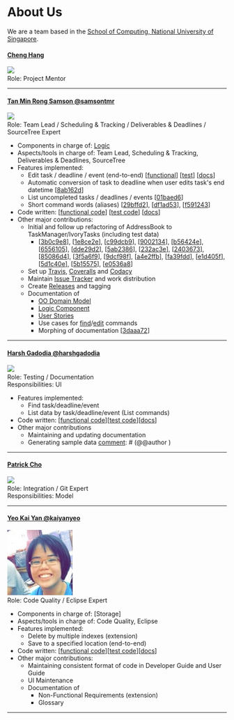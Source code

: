 [comment]: # (@@author A0140060A)
# About Us

We are a team based in the [School of Computing, National University of Singapore](http://www.comp.nus.edu.sg).

#### [Cheng Hang](http://github.com/hang15)
<img src="https://lh4.googleusercontent.com/duO-7EkdPd2BHycqbSzPKOBRfIdplHCKlUOS5Pnpmbk-JBa9Vi5gMjya31LO5w8EQm-iuMcszvlq4NRYc_0eSrHse28Hn-5Kr1OLqrmHXZbD9YDuZk84yIxQTiusCb8_KuIE9Tt-" width="150"><br>
Role: Project Mentor

-----


#### [Tan Min Rong Samson @samsontmr](http://github.com/samsontmr)
<img src="https://scontent-sin6-1.xx.fbcdn.net/v/t1.0-9/12342568_10154947929683084_4939899865158820460_n.jpg?oh=62c43f3e557e8203ec50b7a927d35098&oe=5870CC3A" width="150"><br>
Role: Team Lead / Scheduling & Tracking / Deliverables & Deadlines / SourceTree Expert
* Components in charge of: [Logic](https://github.com/CS2103AUG2016-T14-C3/main/blob/master/docs/DeveloperGuide.md#logic-component)
* Aspects/tools in charge of: Team Lead, Scheduling & Tracking, Deliverables & Deadlines, SourceTree
* Features implemented:
	* Edit task / deadline / event (end-to-end) [[functional](https://github.com/CS2103AUG2016-T14-C3/main/blob/master/collated/main/A0140060A.md#javaseedutaskmanagerlogiccommandseditcommandjava)] [[test](https://github.com/CS2103AUG2016-T14-C3/main/blob/master/collated/test/A0140060A.md#javaguitestseditcommandtestjava)] [[docs](https://github.com/CS2103AUG2016-T14-C3/main/blob/master/collated/docs/A0140060A.md#userguidemd)]
	* Automatic conversion of task to deadline when user edits task's end datetime [[8ab162d](https://github.com/CS2103AUG2016-T14-C3/main/commit/8ab162d851b7ac586fbd415bac0b1154786b66d8)]
	* List uncompleted tasks / deadlines / events [[01baed6](https://github.com/CS2103AUG2016-T14-C3/main/commit/01baed62ad8de68a3a5d4679aff07e58c2e0ec73)]
	* Short command words (aliases) [[29bffd2](https://github.com/CS2103AUG2016-T14-C3/main/commit/29bffd284772f5f9c5bd560e269df70ba2188e6a)], [[df1ad53](https://github.com/CS2103AUG2016-T14-C3/main/commit/df1ad53bc20bfbd5fad6ba9ffb1f914d85029dd9)], [[f591243](https://github.com/CS2103AUG2016-T14-C3/main/commit/f591243679973e4ec7ba96c01f623e47a521b1df)]
* Code written: [[functional code](https://github.com/CS2103AUG2016-T14-C3/main/blob/master/collated/main/A0140060A.md)] [[test code](https://github.com/CS2103AUG2016-T14-C3/main/blob/master/collated/test/A0140060A.md)] [[docs](https://github.com/CS2103AUG2016-T14-C3/main/blob/master/collated/docs/A0140060A.md)]
* Other major contributions:
	* Initial and follow up refactoring of AddressBook to TaskManager/IvoryTasks (including test data)
		* [[3b0c9e8](https://github.com/CS2103AUG2016-T14-C3/main/commit/3b0c9e8b8f039a066137bddf32fde5e484d2e9ec)],  [[1e8ce2e](https://github.com/CS2103AUG2016-T14-C3/main/commit/1e8ce2eb1d473819e3cf7aeaadd8811a6ecfd0b7)],  [[c99dcb9](https://github.com/CS2103AUG2016-T14-C3/main/commit/c99dcb9a52d8b50812dc054c5527ad657602dd0e)], [[9002134](https://github.com/CS2103AUG2016-T14-C3/main/commit/9002134c47c21d3ed71ca60ed26d4270bc3669ba)], [[b56424e](https://github.com/CS2103AUG2016-T14-C3/main/commit/b56424e1369c39fad5485de28c2e7ba518b71b61)], [[6556105](https://github.com/CS2103AUG2016-T14-C3/main/commit/6556105e4c9cadd5b0b715d1a4f7ec7fe64909af)], [[dde29d2](https://github.com/CS2103AUG2016-T14-C3/main/commit/dde29d2d24ffc07e240bed32aa14bfbf1a54d71e)], [[5ab2386](https://github.com/CS2103AUG2016-T14-C3/main/commit/5ab238691ce3bc04438907a18970a31092957a92)], [[232ac3e](https://github.com/CS2103AUG2016-T14-C3/main/commit/232ac3e1829dc9d15ca651d33802db34e068da16)], [[2403673](https://github.com/CS2103AUG2016-T14-C3/main/commit/24036734bcfe7ebdfd65c9cf37cbba805ef09577)], [[85086d4](https://github.com/CS2103AUG2016-T14-C3/main/commit/85086d43772da21ca3c3eb2d4e1fd3c3da7ee3b5)], [[3f5a6f9](https://github.com/CS2103AUG2016-T14-C3/main/commit/3f5a6f9c4d27cac44306c27d3e3907e9319cdaa4)], [[9dcf98f](https://github.com/CS2103AUG2016-T14-C3/main/commit/9dcf98fb8abff35f545a338545c442346b473ba9)], [[a4e2ffb](https://github.com/CS2103AUG2016-T14-C3/main/commit/a4e2ffbe117185bbc852d35ffe47a44b5020018f)], [[fa39fdd](https://github.com/CS2103AUG2016-T14-C3/main/commit/fa39fdda9db072d2a79d60fb84cfbeffe2858d67)], [[e1d405f](https://github.com/CS2103AUG2016-T14-C3/main/commit/e1d405f280ba4c6264137ba6616e394686967f47)], [[5d1c40e](https://github.com/CS2103AUG2016-T14-C3/main/commit/5d1c40e6a2a2ce9a461469602792e012b7add4d3)], [[5b15575](https://github.com/CS2103AUG2016-T14-C3/main/commit/5b15575ea5abf6b7b8e05bf4e5c01232f211d1f1)], [[e0536a8](https://github.com/CS2103AUG2016-T14-C3/main/commit/e0536a8355937317c01b349e5aace7288157a655)]
	* Set up [Travis](https://github.com/CS2103AUG2016-T14-C3/main/blob/cabbb21883e23306c73ad987c95be984e82d6f24/README.md), [Coveralls](https://github.com/CS2103AUG2016-T14-C3/main/blob/cabbb21883e23306c73ad987c95be984e82d6f24/README.md) and [Codacy](https://github.com/CS2103AUG2016-T14-C3/main/commit/3daaa7253532cff0cf6f8c379cc7ac482c94e56d)
	* Maintain [Issue Tracker](https://github.com/CS2103AUG2016-T14-C3/main/issues) and work distribution
	* Create [Releases](https://github.com/CS2103AUG2016-T14-C3/main/releases) and tagging
	* Documentation of
		* [OO Domain Model](https://github.com/CS2103AUG2016-T14-C3/main/blob/master/docs/DeveloperGuide.md#object-oriented-domain-model)
		* [Logic Component](https://github.com/CS2103AUG2016-T14-C3/main/blob/master/docs/DeveloperGuide.md#logic-component)
		* [User Stories](https://github.com/CS2103AUG2016-T14-C3/main/blob/master/docs/DeveloperGuide.md#appendix-a--user-stories)
		* Use cases for [find](https://github.com/CS2103AUG2016-T14-C3/main/blob/master/docs/DeveloperGuide.md#use-case-find-an-item)/[edit](https://github.com/CS2103AUG2016-T14-C3/main/blob/master/docs/DeveloperGuide.md#use-case-edit-a-taskdeadlineevent) commands
		* Morphing of documentation  [[3daaa72](https://github.com/CS2103AUG2016-T14-C3/main/commit/3daaa7253532cff0cf6f8c379cc7ac482c94e56d)]

-----
[comment]: # (@@author )
[comment]: # (@@author A0135792X)
#### [Harsh Gadodia @harshgadodia](http://github.com/harshgadodia)
<img src="https://scontent-sin6-1.xx.fbcdn.net/v/t1.0-9/13494763_10154200932218467_8223215693952856578_n.jpg?oh=19d8a20f1163b35c2b8f59908dc96588&oe=58AD397A" width="150"><br>
Role: Testing / Documentation <br>
Responsibilities: UI
* Features implemented:
	* Find task/deadline/event
	* List data by task/deadline/event (List commands)
* Code written: [[functional code](https://github.com/CS2103AUG2016-T14-C3/main/blob/develop/collated/main/A0135792X.md)][[test code](https://github.com/CS2103AUG2016-T14-C3/main/blob/develop/collated/test/A0135792X.md)][[docs](https://github.com/CS2103AUG2016-T14-C3/main/blob/develop/collated/docs/A0135792X.md)]
* Other major contributions
	* Maintaining and updating documentation
	* Generating sample data
[comment]: # (@@author )
-----

#### [Patrick Cho](http://github.com/patrickcho168)
<img src="https://scontent-sin6-1.xx.fbcdn.net/v/t1.0-9/12036943_10153521706166893_6347077312098129311_n.jpg?oh=cf2b668dfc778ebd1977acb8f7b4f371&oe=58675868" width="150"><br>
Role: Integration / Git Expert <br>
Responsibilities: Model

-----

#### [Yeo Kai Yan @kaiyanyeo](http://github.com/kaiyanyeo)
<img src="images/KaiYan_Pic.jpg" width="150" height="150"><br>
Role: Code Quality / Eclipse Expert <br>
* Components in charge of: [Storage]
* Aspects/tools in charge of: Code Quality, Eclipse
* Features implemented:
	* Delete by multiple indexes (extension)
	* Save to a specified location (end-to-end)
* Code written: [[functional code](https://github.com/CS2103AUG2016-T14-C3/main/blob/develop/collated/main/A0143641M.md)][[test code](https://github.com/CS2103AUG2016-T14-C3/main/blob/develop/collated/test/A0143641M.md)][[docs](https://github.com/CS2103AUG2016-T14-C3/main/blob/develop/collated/docs/A0143641M.md)]
* Other major contributions:
	* Maintaining consistent format of code in Developer Guide and User Guide
	* UI Maintenance
	* Documentation of
		* Non-Functional Requirements (extension)
		* Glossary

-----
